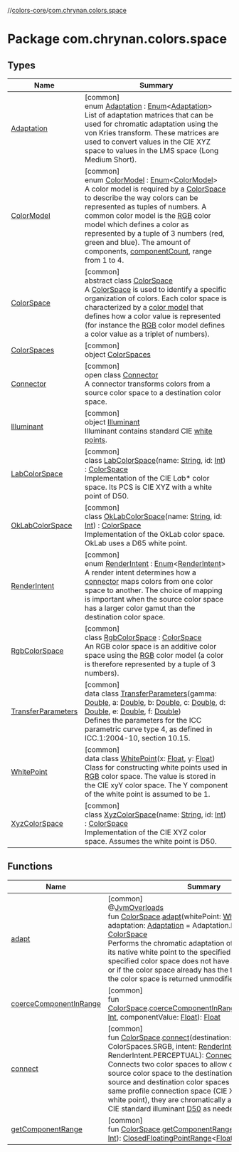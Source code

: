 //[colors-core](../../index.md)/[com.chrynan.colors.space](index.md)

# Package com.chrynan.colors.space

## Types

| Name | Summary |
|---|---|
| [Adaptation](-adaptation/index.md) | [common]<br>enum [Adaptation](-adaptation/index.md) : [Enum](https://kotlinlang.org/api/latest/jvm/stdlib/kotlin/-enum/index.html)&lt;[Adaptation](-adaptation/index.md)&gt; <br>List of adaptation matrices that can be used for chromatic adaptation using the von Kries transform. These matrices are used to convert values in the CIE XYZ space to values in the LMS space (Long Medium Short). |
| [ColorModel](-color-model/index.md) | [common]<br>enum [ColorModel](-color-model/index.md) : [Enum](https://kotlinlang.org/api/latest/jvm/stdlib/kotlin/-enum/index.html)&lt;[ColorModel](-color-model/index.md)&gt; <br>A color model is required by a [ColorSpace](-color-space/index.md) to describe the way colors can be represented as tuples of numbers. A common color model is the [RGB](-color-model/-r-g-b/index.md) color model which defines a color as represented by a tuple of 3 numbers (red, green and blue). The amount of components, [componentCount](-color-model/component-count.md), range from 1 to 4. |
| [ColorSpace](-color-space/index.md) | [common]<br>abstract class [ColorSpace](-color-space/index.md)<br>A [ColorSpace](-color-space/index.md) is used to identify a specific organization of colors. Each color space is characterized by a [color model](-color-model/index.md) that defines how a color value is represented (for instance the [RGB](-color-model/-r-g-b/index.md) color model defines a color value as a triplet of numbers). |
| [ColorSpaces](-color-spaces/index.md) | [common]<br>object [ColorSpaces](-color-spaces/index.md) |
| [Connector](-connector/index.md) | [common]<br>open class [Connector](-connector/index.md)<br>A connector transforms colors from a source color space to a destination color space. |
| [Illuminant](-illuminant/index.md) | [common]<br>object [Illuminant](-illuminant/index.md)<br>Illuminant contains standard CIE [white points](-white-point/index.md). |
| [LabColorSpace](-lab-color-space/index.md) | [common]<br>class [LabColorSpace](-lab-color-space/index.md)(name: [String](https://kotlinlang.org/api/latest/jvm/stdlib/kotlin/-string/index.html), id: [Int](https://kotlinlang.org/api/latest/jvm/stdlib/kotlin/-int/index.html)) : [ColorSpace](-color-space/index.md)<br>Implementation of the CIE L*a*b* color space. Its PCS is CIE XYZ with a white point of D50. |
| [OkLabColorSpace](-ok-lab-color-space/index.md) | [common]<br>class [OkLabColorSpace](-ok-lab-color-space/index.md)(name: [String](https://kotlinlang.org/api/latest/jvm/stdlib/kotlin/-string/index.html), id: [Int](https://kotlinlang.org/api/latest/jvm/stdlib/kotlin/-int/index.html)) : [ColorSpace](-color-space/index.md)<br>Implementation of the OkLab color space. OkLab uses a D65 white point. |
| [RenderIntent](-render-intent/index.md) | [common]<br>enum [RenderIntent](-render-intent/index.md) : [Enum](https://kotlinlang.org/api/latest/jvm/stdlib/kotlin/-enum/index.html)&lt;[RenderIntent](-render-intent/index.md)&gt; <br>A render intent determines how a [connector](-connector/index.md) maps colors from one color space to another. The choice of mapping is important when the source color space has a larger color gamut than the destination color space. |
| [RgbColorSpace](-rgb-color-space/index.md) | [common]<br>class [RgbColorSpace](-rgb-color-space/index.md) : [ColorSpace](-color-space/index.md)<br>An RGB color space is an additive color space using the [RGB](-color-model/-r-g-b/index.md) color model (a color is therefore represented by a tuple of 3 numbers). |
| [TransferParameters](-transfer-parameters/index.md) | [common]<br>data class [TransferParameters](-transfer-parameters/index.md)(gamma: [Double](https://kotlinlang.org/api/latest/jvm/stdlib/kotlin/-double/index.html), a: [Double](https://kotlinlang.org/api/latest/jvm/stdlib/kotlin/-double/index.html), b: [Double](https://kotlinlang.org/api/latest/jvm/stdlib/kotlin/-double/index.html), c: [Double](https://kotlinlang.org/api/latest/jvm/stdlib/kotlin/-double/index.html), d: [Double](https://kotlinlang.org/api/latest/jvm/stdlib/kotlin/-double/index.html), e: [Double](https://kotlinlang.org/api/latest/jvm/stdlib/kotlin/-double/index.html), f: [Double](https://kotlinlang.org/api/latest/jvm/stdlib/kotlin/-double/index.html))<br>Defines the parameters for the ICC parametric curve type 4, as defined in ICC.1:2004-10, section 10.15. |
| [WhitePoint](-white-point/index.md) | [common]<br>data class [WhitePoint](-white-point/index.md)(x: [Float](https://kotlinlang.org/api/latest/jvm/stdlib/kotlin/-float/index.html), y: [Float](https://kotlinlang.org/api/latest/jvm/stdlib/kotlin/-float/index.html))<br>Class for constructing white points used in [RGB](-rgb-color-space/index.md) color space. The value is stored in the CIE xyY color space. The Y component of the white point is assumed to be 1. |
| [XyzColorSpace](-xyz-color-space/index.md) | [common]<br>class [XyzColorSpace](-xyz-color-space/index.md)(name: [String](https://kotlinlang.org/api/latest/jvm/stdlib/kotlin/-string/index.html), id: [Int](https://kotlinlang.org/api/latest/jvm/stdlib/kotlin/-int/index.html)) : [ColorSpace](-color-space/index.md)<br>Implementation of the CIE XYZ color space. Assumes the white point is D50. |

## Functions

| Name | Summary |
|---|---|
| [adapt](adapt.md) | [common]<br>@[JvmOverloads](https://kotlinlang.org/api/latest/jvm/stdlib/kotlin.jvm/-jvm-overloads/index.html)<br>fun [ColorSpace](-color-space/index.md).[adapt](adapt.md)(whitePoint: [WhitePoint](-white-point/index.md), adaptation: [Adaptation](-adaptation/index.md) = Adaptation.BRADFORD): [ColorSpace](-color-space/index.md)<br>Performs the chromatic adaptation of a color space from its native white point to the specified white point. If the specified color space does not have an [RGB](-color-model/-r-g-b/index.md) color model, or if the color space already has the target white point, the color space is returned unmodified. |
| [coerceComponentInRange](coerce-component-in-range.md) | [common]<br>fun [ColorSpace](-color-space/index.md).[coerceComponentInRange](coerce-component-in-range.md)(componentIndex: [Int](https://kotlinlang.org/api/latest/jvm/stdlib/kotlin/-int/index.html), componentValue: [Float](https://kotlinlang.org/api/latest/jvm/stdlib/kotlin/-float/index.html)): [Float](https://kotlinlang.org/api/latest/jvm/stdlib/kotlin/-float/index.html) |
| [connect](connect.md) | [common]<br>fun [ColorSpace](-color-space/index.md).[connect](connect.md)(destination: [ColorSpace](-color-space/index.md) = ColorSpaces.SRGB, intent: [RenderIntent](-render-intent/index.md) = RenderIntent.PERCEPTUAL): [Connector](-connector/index.md)<br>Connects two color spaces to allow conversion from the source color space to the destination color space. If the source and destination color spaces do not have the same profile connection space (CIE XYZ with the same white point), they are chromatically adapted to use the CIE standard illuminant [D50](-illuminant/-d50.md) as needed. |
| [getComponentRange](get-component-range.md) | [common]<br>fun [ColorSpace](-color-space/index.md).[getComponentRange](get-component-range.md)(componentIndex: [Int](https://kotlinlang.org/api/latest/jvm/stdlib/kotlin/-int/index.html)): [ClosedFloatingPointRange](https://kotlinlang.org/api/latest/jvm/stdlib/kotlin.ranges/-closed-floating-point-range/index.html)&lt;[Float](https://kotlinlang.org/api/latest/jvm/stdlib/kotlin/-float/index.html)&gt; |
